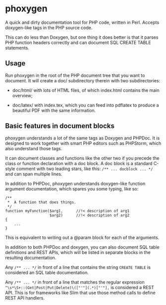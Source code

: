 # phoxygen
A quick and dirty documentation tool for PHP code, written in Perl. Accepts doxygen-like tags in the PHP source code.

This can do less than Doxygen, but one thing it does better is that it parses PHP
function headers correctly and can document SQL CREATE TABLE statements.

## Usage

Run phoxygen in the root of the PHP document tree that you want to document. It will create a doc/ subdirectory therein
with two subdirectories:

 * doc/html/ with lots of HTML files, of which index.html contains the main overview;

 * doc/latex/ with index.tex, which you can feed into pdflatex to produce a beautiful PDF with the same information.

## Basic features in document blocks

phoxygen understands a lot of the same tags as Doxygen and PHPDoc. It is designed to work together with smart PHP editors 
such as PHPStorm, which also understand those tags.

It can document classes and functions like the other two if you precede the class or function declaration with a doc block.
A doc block is a standard C-style comment with two leading stars, like this: `/** ... docblock ... */` and can span multiple lines.

In addition to PHPDoc, phoxygen understands doxygen-like function argument documentation, which spares you some typing, like so:

```
/** 
 *  A function that does things.
 */
function myFunction($arg1, 		//!< description of arg1
                    $arg2)		//!< description of arg2
{
	...
}

```

This is equivalent to writing out a @param block for each of the arguments.

In addition to both PHPDoc and doxygen, you can also document SQL table definitions and REST APIs, which will be listed in 
separate blocks in the resulting documentation.

Any `/** ... */` in front of a line that contains the string `CREATE TABLE` is considered an SQL table documentation.

Any `/** ... */` in front of a line that matches the regular expression `^\s*\S+::(Get|Post|Put|Delete)\(["'"](.*)["'"],`
is considered a REST API. This is for frameworks like Slim that use those method calls to define REST API handlers.

